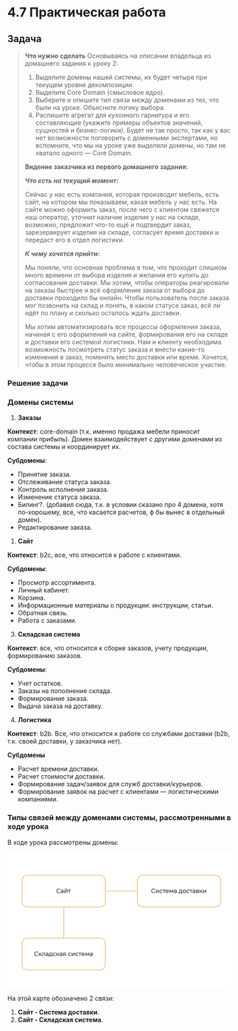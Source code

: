 # 4.7 Практическая работа

## Задача

>**Что нужно сделать**
>Основываясь на описании владельца из домашнего задания к уроку 2:
>
>1. Выделите домены нашей системы, их будет четыре при текущем уровне декомпозиции.
>2. Выделите Core Domain (смысловое ядро).
>3. Выберите и опишите тип связи между доменами из тех, что были на уроке. Объясните логику выбора.
>4. Распишите агрегат для кухонного гарнитура и его составляющие (укажите примеры объектов значений, сущностей и бизнес-логики).
Будет не так просто, так как у вас нет возможности поговорить с доменными экспертами, но вспомните, что мы на уроке уже выделяли домены, но там не хватало одного — Core Domain. 
>
>**Видение заказчика из первого домашнего задания:**  
>
>***Что есть на текущий момент:***
>
>Сейчас у нас есть компания, которая производит мебель, есть сайт, на котором мы показываем, какая мебель у нас есть. На сайте можно оформить заказ, после чего с клиентом свяжется наш оператор, уточнит наличие изделия у нас на складе, возможно, предложит что-то ещё и подтвердит заказ, зарезервирует изделия на складе, согласует время доставки и передаст его в отдел логистики. 
>
>***К чему хочется прийти:***
>
>Мы поняли, что основная проблема в том, что проходит слишком много времени от выбора изделия и желания его купить до согласования доставки. Мы хотим, чтобы операторы реагировали на заказы быстрее и всё оформление заказа от выбора до доставки проходило бы онлайн. Чтобы пользователь после заказа мог позвонить на склад и понять, в каком статусе заказ, всё ли идёт по плану и сколько осталось ждать доставки. 
>
>Мы хотим автоматизировать все процессы оформления заказа, начиная с его оформления на сайте, формирования его на складе и доставки его системой логистики. Нам и клиенту необходима возможность посмотреть статус заказа и внести какие-то изменения в заказ, поменять место доставки или время. Хочется, чтобы в этом процессе было минимально человеческое участие.

### Решение задачи

### Домены системы

1. **Заказы**

**Контекст**: core-domain (т.к. именно продажа мебели приносит компании прибыль). Домен взаимодействует с другими доменами из состава системы и координирует их.

**Субдомены**:

* Принятие заказа.
* Отслеживание статуса заказа.
* Контроль исполнения заказа.
* Изменение статуса заказа.
* Билинг?. (добавил сюда, т.к. в условии сказано про 4 домена, хотя по-хорошему, все, что касается расчетов, ф бы вынес в отдельный домен).
* Редактирование заказа.

1. **Сайт**

**Контекст**: b2c, все, что относится к работе с клиентами.

**Субдомены**:

* Просмотр ассортимента.
* Личный кабинет.
* Корзина.
* Информационные материалы о продукции: инструкции, статьи.
* Обратная связь.
* Работа с заказами.

3. **Складская система**

**Контекст**: все, что относится к сборке заказов, учету продукции, формированию заказов.

**Субдомены**:

* Учет остатков.
* Заказы на пополнение склада.
* Формирование заказа.
* Выдача заказа на доставку.

4. **Логистика**

**Контекст**: b2b. Все, что относится к работе со службами доставки (b2b, т.к. своей доставки, у заказчика нет).

**Субдомены**

* Расчет времени доставки.
* Расчет стоимости доставки.
* Формирование задач/заявок для служб доставки/курьеров.
* Формирование заявок на расчет с клиентами — логистическими компаниями.

### Типы связей между доменами системы, рассмотренными в ходе урока

В ходе урока рассмотрены домены:

![Domains](img/domains.png)

На этой карте обозначено 2 связи:

1. **Сайт - Система доставки**.
2. **Сайт - Складская система**. 
